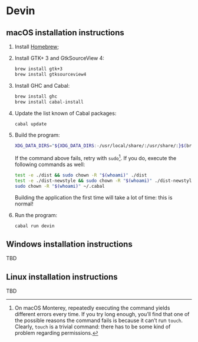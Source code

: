 # Devin

## macOS installation instructions

1. Install [Homebrew](https://brew.sh/);

2. Install GTK+ 3 and GtkSourceView 4:

   ```sh
   brew install gtk+3
   brew install gtksourceview4
   ```

3. Install GHC and Cabal:

   ```sh
   brew install ghc
   brew install cabal-install
   ```

4. Update the list known of Cabal packages:

   ```sh
   cabal update
   ```

5. Build the program:

   ```sh
   XDG_DATA_DIRS="${XDG_DATA_DIRS:-/usr/local/share/:/usr/share/:}$(brew --prefix)/share/" cabal build all
   ```

   If the command above fails, retry with `sudo`[^1]. If you do, execute the following commands as well:

   ```sh
   test -e ./dist && sudo chown -R "$(whoami)" ./dist
   test -e ./dist-newstyle && sudo chown -R "$(whoami)" ./dist-newstyle
   sudo chown -R "$(whoami)" ~/.cabal
   ```

   Building the application the first time will take a lot of time: this is normal!

6. Run the program:

   ```sh
   cabal run devin
   ```


## Windows installation instructions

TBD


## Linux installation instructions

TBD


[^1]: On macOS Monterey, repeatedly executing the command yields different errors every time.
      If you try long enough, you’ll find that one of the possible reasons the command fails is
      because it can’t run `touch`. Clearly, `touch` is a trivial command: there has to be some
      kind of problem regarding permissions.
